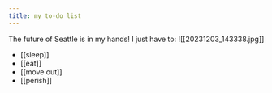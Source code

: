 ```yaml
---
title: my to-do list
---
```

The future of Seattle is in my hands!
I just have to:
![[20231203_143338.jpg]]
* [[sleep]]
* [[eat]]
* [[move out]]
* [[perish]]